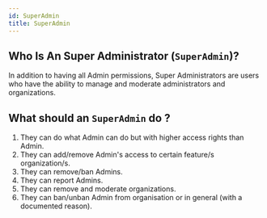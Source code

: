 ```yaml
---
id: SuperAdmin
title: SuperAdmin
---
```


## Who Is An Super Administrator (`SuperAdmin`)?

In addition to having all Admin permissions, Super Administrators are users who have the ability to manage and moderate administrators and organizations.

 
## What should an `SuperAdmin` do ?

1. They can do what Admin can do but with higher access rights than Admin.
2. They can add/remove Admin's access to certain feature/s organization/s.
3. They can remove/ban Admins.
4. They can report Admins.
5. They can remove and moderate organizations.
6. They can ban/unban Admin from organisation or in general (with a documented reason).

